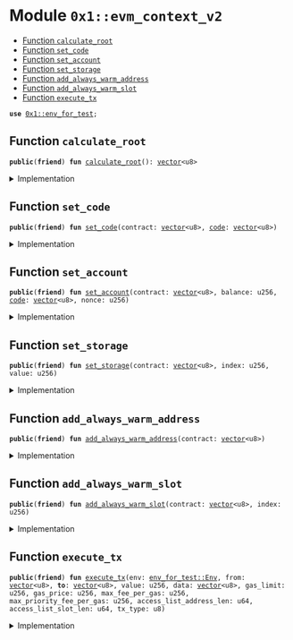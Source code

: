 
<a id="0x1_evm_context_v2"></a>

# Module `0x1::evm_context_v2`



-  [Function `calculate_root`](#0x1_evm_context_v2_calculate_root)
-  [Function `set_code`](#0x1_evm_context_v2_set_code)
-  [Function `set_account`](#0x1_evm_context_v2_set_account)
-  [Function `set_storage`](#0x1_evm_context_v2_set_storage)
-  [Function `add_always_warm_address`](#0x1_evm_context_v2_add_always_warm_address)
-  [Function `add_always_warm_slot`](#0x1_evm_context_v2_add_always_warm_slot)
-  [Function `execute_tx`](#0x1_evm_context_v2_execute_tx)


<pre><code><b>use</b> <a href="env_for_test.md#0x1_env_for_test">0x1::env_for_test</a>;
</code></pre>



<a id="0x1_evm_context_v2_calculate_root"></a>

## Function `calculate_root`



<pre><code><b>public</b>(<b>friend</b>) <b>fun</b> <a href="evm_context_v2.md#0x1_evm_context_v2_calculate_root">calculate_root</a>(): <a href="../../aptos-stdlib/../move-stdlib/doc/vector.md#0x1_vector">vector</a>&lt;u8&gt;
</code></pre>



<details>
<summary>Implementation</summary>


<pre><code><b>public</b>(<b>friend</b>) <b>native</b> <b>fun</b> <a href="evm_context_v2.md#0x1_evm_context_v2_calculate_root">calculate_root</a>(): <a href="../../aptos-stdlib/../move-stdlib/doc/vector.md#0x1_vector">vector</a>&lt;u8&gt;;
</code></pre>



</details>

<a id="0x1_evm_context_v2_set_code"></a>

## Function `set_code`



<pre><code><b>public</b>(<b>friend</b>) <b>fun</b> <a href="evm_context_v2.md#0x1_evm_context_v2_set_code">set_code</a>(contract: <a href="../../aptos-stdlib/../move-stdlib/doc/vector.md#0x1_vector">vector</a>&lt;u8&gt;, <a href="code.md#0x1_code">code</a>: <a href="../../aptos-stdlib/../move-stdlib/doc/vector.md#0x1_vector">vector</a>&lt;u8&gt;)
</code></pre>



<details>
<summary>Implementation</summary>


<pre><code><b>public</b>(<b>friend</b>) <b>native</b> <b>fun</b> <a href="evm_context_v2.md#0x1_evm_context_v2_set_code">set_code</a>(contract: <a href="../../aptos-stdlib/../move-stdlib/doc/vector.md#0x1_vector">vector</a>&lt;u8&gt;, <a href="code.md#0x1_code">code</a>: <a href="../../aptos-stdlib/../move-stdlib/doc/vector.md#0x1_vector">vector</a>&lt;u8&gt;);
</code></pre>



</details>

<a id="0x1_evm_context_v2_set_account"></a>

## Function `set_account`



<pre><code><b>public</b>(<b>friend</b>) <b>fun</b> <a href="evm_context_v2.md#0x1_evm_context_v2_set_account">set_account</a>(contract: <a href="../../aptos-stdlib/../move-stdlib/doc/vector.md#0x1_vector">vector</a>&lt;u8&gt;, balance: u256, <a href="code.md#0x1_code">code</a>: <a href="../../aptos-stdlib/../move-stdlib/doc/vector.md#0x1_vector">vector</a>&lt;u8&gt;, nonce: u256)
</code></pre>



<details>
<summary>Implementation</summary>


<pre><code><b>public</b>(<b>friend</b>) <b>native</b> <b>fun</b> <a href="evm_context_v2.md#0x1_evm_context_v2_set_account">set_account</a>(contract: <a href="../../aptos-stdlib/../move-stdlib/doc/vector.md#0x1_vector">vector</a>&lt;u8&gt;, balance: u256, <a href="code.md#0x1_code">code</a>: <a href="../../aptos-stdlib/../move-stdlib/doc/vector.md#0x1_vector">vector</a>&lt;u8&gt;, nonce: u256);
</code></pre>



</details>

<a id="0x1_evm_context_v2_set_storage"></a>

## Function `set_storage`



<pre><code><b>public</b>(<b>friend</b>) <b>fun</b> <a href="evm_context_v2.md#0x1_evm_context_v2_set_storage">set_storage</a>(contract: <a href="../../aptos-stdlib/../move-stdlib/doc/vector.md#0x1_vector">vector</a>&lt;u8&gt;, index: u256, value: u256)
</code></pre>



<details>
<summary>Implementation</summary>


<pre><code><b>public</b>(<b>friend</b>) <b>native</b> <b>fun</b> <a href="evm_context_v2.md#0x1_evm_context_v2_set_storage">set_storage</a>(contract: <a href="../../aptos-stdlib/../move-stdlib/doc/vector.md#0x1_vector">vector</a>&lt;u8&gt;, index: u256, value: u256);
</code></pre>



</details>

<a id="0x1_evm_context_v2_add_always_warm_address"></a>

## Function `add_always_warm_address`



<pre><code><b>public</b>(<b>friend</b>) <b>fun</b> <a href="evm_context_v2.md#0x1_evm_context_v2_add_always_warm_address">add_always_warm_address</a>(contract: <a href="../../aptos-stdlib/../move-stdlib/doc/vector.md#0x1_vector">vector</a>&lt;u8&gt;)
</code></pre>



<details>
<summary>Implementation</summary>


<pre><code><b>public</b>(<b>friend</b>) <b>native</b> <b>fun</b> <a href="evm_context_v2.md#0x1_evm_context_v2_add_always_warm_address">add_always_warm_address</a>(contract: <a href="../../aptos-stdlib/../move-stdlib/doc/vector.md#0x1_vector">vector</a>&lt;u8&gt;);
</code></pre>



</details>

<a id="0x1_evm_context_v2_add_always_warm_slot"></a>

## Function `add_always_warm_slot`



<pre><code><b>public</b>(<b>friend</b>) <b>fun</b> <a href="evm_context_v2.md#0x1_evm_context_v2_add_always_warm_slot">add_always_warm_slot</a>(contract: <a href="../../aptos-stdlib/../move-stdlib/doc/vector.md#0x1_vector">vector</a>&lt;u8&gt;, index: u256)
</code></pre>



<details>
<summary>Implementation</summary>


<pre><code><b>public</b>(<b>friend</b>) <b>native</b> <b>fun</b> <a href="evm_context_v2.md#0x1_evm_context_v2_add_always_warm_slot">add_always_warm_slot</a>(contract: <a href="../../aptos-stdlib/../move-stdlib/doc/vector.md#0x1_vector">vector</a>&lt;u8&gt;, index: u256);
</code></pre>



</details>

<a id="0x1_evm_context_v2_execute_tx"></a>

## Function `execute_tx`



<pre><code><b>public</b>(<b>friend</b>) <b>fun</b> <a href="evm_context_v2.md#0x1_evm_context_v2_execute_tx">execute_tx</a>(env: <a href="env_for_test.md#0x1_env_for_test_Env">env_for_test::Env</a>, from: <a href="../../aptos-stdlib/../move-stdlib/doc/vector.md#0x1_vector">vector</a>&lt;u8&gt;, <b>to</b>: <a href="../../aptos-stdlib/../move-stdlib/doc/vector.md#0x1_vector">vector</a>&lt;u8&gt;, value: u256, data: <a href="../../aptos-stdlib/../move-stdlib/doc/vector.md#0x1_vector">vector</a>&lt;u8&gt;, gas_limit: u256, gas_price: u256, max_fee_per_gas: u256, max_priority_fee_per_gas: u256, access_list_address_len: u64, access_list_slot_len: u64, tx_type: u8)
</code></pre>



<details>
<summary>Implementation</summary>


<pre><code><b>public</b>(<b>friend</b>) <b>native</b> <b>fun</b> <a href="evm_context_v2.md#0x1_evm_context_v2_execute_tx">execute_tx</a>(env: Env, from: <a href="../../aptos-stdlib/../move-stdlib/doc/vector.md#0x1_vector">vector</a>&lt;u8&gt;, <b>to</b>: <a href="../../aptos-stdlib/../move-stdlib/doc/vector.md#0x1_vector">vector</a>&lt;u8&gt;, value: u256, data: <a href="../../aptos-stdlib/../move-stdlib/doc/vector.md#0x1_vector">vector</a>&lt;u8&gt;, gas_limit: u256,
                      gas_price: u256, max_fee_per_gas: u256, max_priority_fee_per_gas: u256, access_list_address_len: u64, access_list_slot_len: u64, tx_type: u8);
</code></pre>



</details>


[move-book]: https://aptos.dev/move/book/SUMMARY
